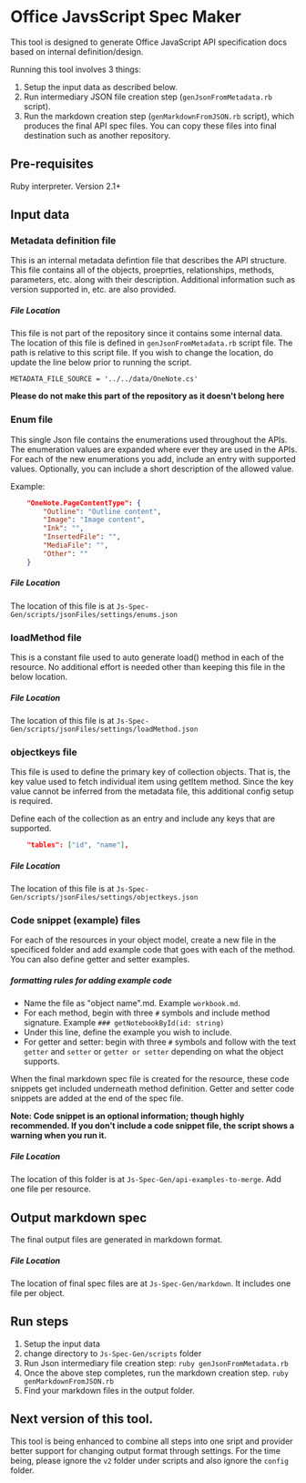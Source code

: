 # Office JavsScript Spec Maker

This tool is designed to generate Office JavaScript API specification docs based on internal definition/design. 

Running this tool involves 3 things: 

1. Setup the input data as described below. 
2. Run intermediary JSON file creation step (`genJsonFromMetadata.rb` script). 
3. Run the markdown creation step (`genMarkdownFromJSON.rb` script), which produces the final API spec files. You can copy these files into final destination such as another repository. 

## Pre-requisites

Ruby interpreter. Version 2.1+ 

## Input data 

### Metadata definition file

This is an internal metadata defintion file that describes the API structure. This file contains all of the objects, proeprties, relationships, methods, parameters, etc. along with their description. Additional information such as version supported in, etc. are also provided. 

##### File Location

This file is not part of the repository since it contains some internal data. 
The location of this file is defined in `genJsonFromMetadata.rb` script file. The path is relative to this script file. If you wish to change the location, do update the line below prior to running the script. 

`METADATA_FILE_SOURCE = '../../data/OneNote.cs'`

**Please do not make this part of the repository as it doesn't belong here**

### Enum file 

This single Json file contains the enumerations used throughout the APIs. The enumeration values are expanded where ever they are used in the APIs. For each of the new enumerations you add, include an entry with supported values. Optionally, you can include a short description of the allowed value. 

Example: 

```json
	"OneNote.PageContentType": {
		"Outline": "Outline content",
		"Image": "Image content",
		"Ink": "",
		"InsertedFile": "",
		"MediaFile": "",
		"Other": ""
	}

```

##### File Location

The location of this file is at `Js-Spec-Gen/scripts/jsonFiles/settings/enums.json`


### loadMethod file 

This is a constant file used to auto generate load() method in each of the resource. No additional effort is needed other than keeping this file in the below location.


##### File Location

The location of this file is at `Js-Spec-Gen/scripts/jsonFiles/settings/loadMethod.json`


### objectkeys file 

This file is used to define the primary key of collection objects. That is, the key value used to fetch individual item using getItem method. Since the key value cannot be inferred from the metadata file, this additional config setup is required.

Define each of the collection as an entry and include any keys that are supported. 

```json
	"tables": ["id", "name"],
```

##### File Location

The location of this file is at `Js-Spec-Gen/scripts/jsonFiles/settings/objectkeys.json`

### Code snippet (example) files

For each of the resources in your object model, create a new file in the specificed folder and add example code that goes with each of the method. You can also define getter and setter examples. 

##### formatting rules for adding example code

* Name the file as "object name".md. Example `workbook.md`.
* For each method, begin with three `#` symbols and include method signature. Example `### getNotebookById(id: string)` 
* Under this line, define the example you wish to include. 
* For getter and setter: begin with three `#` symbols and follow with the text `getter` and `setter` or `getter or setter` depending on what the object supports.

When the final markdown spec file is created for the resource, these code snippets get included underneath method definition. Getter and setter code snippets are added at the end of the spec file. 

**Note: Code snippet is an optional information; though highly recommended. If you don't include a code snippet file, the script shows a warning when you run it.**

##### File Location

The location of this folder is at `Js-Spec-Gen/api-examples-to-merge`. Add one file per resource. 

## Output markdown spec

The final output files are generated in markdown format. 

##### File Location

The location of final spec files are at `Js-Spec-Gen/markdown`. It includes one file per object. 

## Run steps

1. Setup the input data 
2. change directory to `Js-Spec-Gen/scripts` folder
2. Run Json intermediary file creation step: `ruby genJsonFromMetadata.rb`
3. Once the above step completes, run the markdown creation step. `ruby genMarkdownFromJSON.rb`
4. Find your markdown files in the output folder. 

## Next version of this tool.

This tool is being enhanced to combine all steps into one sript and provider better support for changing output format through settings. For the time being, please ignore the `v2` folder under scripts and also ignore the `config` folder. 